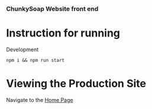 ### ChunkySoap Website front end

# Instruction for running 

Development

``npm i && npm run start``

# Viewing the Production Site

Navigate to the [Home Page](https://chunkysoap.co.uk)
